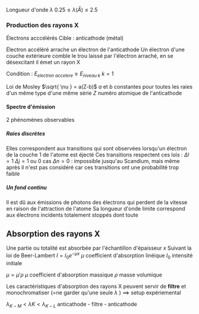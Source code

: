 Longueur d'onde $\lambda$
$0.25 \leq \lambda (Å) \leq 2.5$

### Production des rayons X

Électrons acccélérés 
Cible : anticathode (métal)

Électron accéléré arrache un électron de l'anticathode
Un électron d'une couche extérieure comble le trou laissé par l'électron arraché, en se désexcitant il émet un rayon X

Condition : $E_{electron\ accelere} \geq E_{niveau\ k}$
$k=1$

Loi de Mosley
$\sqrt{ \nu } = a(Z-b)$
$a$ et $b$ constantes pour toutes les raies d'un même type d'une même série
$Z$ numéro atomique de l'anticathode
#### Spectre d'émission
2 phénomènes observables
##### Raies discrètes
Elles correspondent aux transitions qui sont observées lorsqu'un électron de la couche 1 de l'atome est éjecté
Ces transitions respectent ces lois : 
$\Delta l=1$
$\Delta j=1$ ou $0$
cas $\Delta n=0$ : impossible jusqu'au Scandium, mais même après il n'est pas considéré car ces transitions ont une probabilité trop faible
##### Un fond continu
Il est dû aux émissions de photons des électrons qui perdent de la vitesse en raison de l'attraction de l'atome
Sa longueur d'onde limite correspond aux électrons incidents totalement stoppés dont toute
## Absorption des rayons X
Une partie ou totalité est absorbée par l'échantillon d'épaisseur $x$ 
Suivant la loi de Beer-Lambert
$I=I_{0}e^{ -\mu x }$
$\mu$ coefficient d'absorption linéique
$I_{0}$ intensité initiale

$\mu=\mu ' \rho$
$\mu$ coefficient d'absorption massique
$\rho$ masse volumique


Les caractéristiques d'absorption des rayons X peuvent servir de **filtre** et monochromatiser (=ne garder qu'une seule $\lambda$ ) $\implies$ setup expériemental


$\lambda_{K-M}<\lambda K<\lambda_{K-L}$
anticathode - filtre - anticathode

